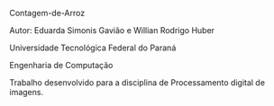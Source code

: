  Contagem-de-Arroz

 Autor: Eduarda Simonis Gavião e Willian Rodrigo Huber
 
 Universidade Tecnológica Federal do Paraná
 
 Engenharia de Computação
 
 Trabalho desenvolvido para a disciplina de Processamento digital de imagens.
